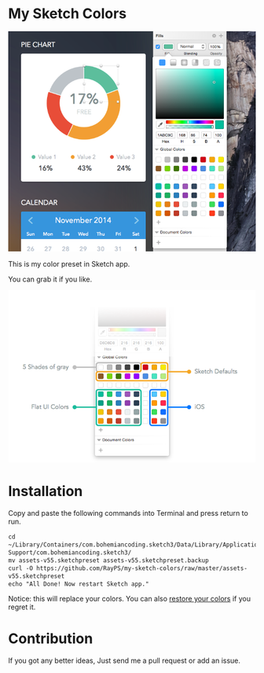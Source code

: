 # My Sketch Colors

![screenshot](screenshot.png)

This is my color preset in Sketch app.

You can grab it if you like.

![inspect](inspect.png)


# Installation

Copy and paste the following commands into Terminal and press return to run.


```
cd ~/Library/Containers/com.bohemiancoding.sketch3/Data/Library/Application\ Support/com.bohemiancoding.sketch3/
mv assets-v55.sketchpreset assets-v55.sketchpreset.backup
curl -O https://github.com/RayPS/my-sketch-colors/raw/master/assets-v55.sketchpreset
echo "All Done! Now restart Sketch app."
```

Notice: this will replace your colors. You can also [restore your colors](https://github.com/RayPS/my-sketch-colors/wiki/Restore-my-colors) if you regret it.



# Contribution

If you got any better ideas,
Just send me a pull request or add an issue.
